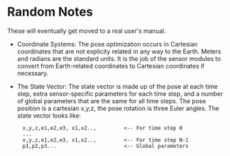 # Random Notes #

These will eventually get moved to a real user's manual.

  * Coordinate Systems: The pose optimization occurs in Cartesian coordinates that are not explicity related in any way to the Earth. Meters and radians are the standard units. It is the job of the sensor modules to convert from Earth-related coordinates to Cartesian coordinates if necessary.

  * The State Vector: The state vector is made up of the pose at each time step, extra sensor-specific parameters for each time step, and a number of global parameters that are the same for all time steps. The pose position is a cartesian x,y,z, the pose rotation is three Euler angles. The state vector looks like:
```
     x,y,z,e1,e2,e3, x1,x2..,         <-- For time step 0
     ...
     x,y,z,e1,e2,e3, x1,x2..,         <-- For time step N-1
     p1,p2,p3...                      <-- Global parameters
```

